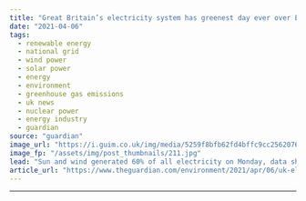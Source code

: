 ```yaml
---
title: "Great Britain’s electricity system has greenest day ever over Easter"
date: "2021-04-06"
tags: 
  - renewable energy
  - national grid
  - wind power
  - solar power
  - energy
  - environment
  - greenhouse gas emissions
  - uk news
  - nuclear power
  - energy industry
  - guardian
source: "guardian"
image_url: "https://i.guim.co.uk/img/media/5259f8bfb62fd4bffc9cc2562076b585e079b0ae/0_192_5760_3456/master/5760.jpg?width=460&quality=85&auto=format&fit=max&s=d38ca8425192f7274c2e4dbc9944f144"
image_fp: "/assets/img/post_thumbnails/211.jpg"
lead: "Sun and wind generated 60% of all electricity on Monday, data showsGreat Britain’s electricity system recorded its greenest ever day over the Easter bank holiday as sunshine and windy weather led to a surge in renewable energy.The power plants genera..."
article_url: "https://www.theguardian.com/environment/2021/apr/06/uk-electricity-system-has-greenest-day-ever-over-easter"
---
```


---
